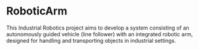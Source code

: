 # RoboticArm
This Industrial Robotics project aims to develop a system consisting of an autonomously guided vehicle (line follower) with an integrated robotic arm, designed for handling and transporting objects in industrial settings.
